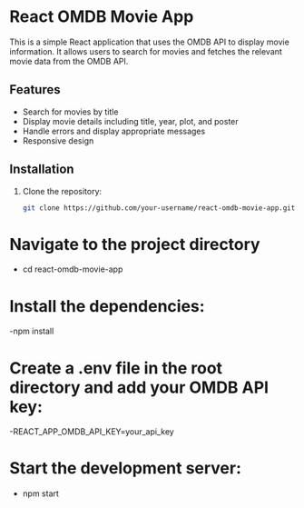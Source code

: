 # React OMDB Movie App

This is a simple React application that uses the OMDB API to display movie information. It allows users to search for movies and fetches the relevant movie data from the OMDB API.

## Features

- Search for movies by title
- Display movie details including title, year, plot, and poster
- Handle errors and display appropriate messages
- Responsive design

## Installation

1. Clone the repository:

   ```bash
   git clone https://github.com/your-username/react-omdb-movie-app.git

# Navigate to the project directory
- cd react-omdb-movie-app

# Install the dependencies:
-npm install 

# Create a .env file in the root directory and add your OMDB API key:
 -REACT_APP_OMDB_API_KEY=your_api_key

# Start the development server:
 - npm start

